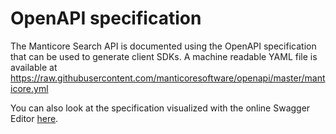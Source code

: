 # OpenAPI specification

The Manticore Search API is documented using the OpenAPI specification that can be used to generate client SDKs. A machine readable YAML file is available at https://raw.githubusercontent.com/manticoresoftware/openapi/master/manticore.yml

You can also look at the specification visualized with the online Swagger Editor [here](https://editor.swagger.io/?url=https://raw.githubusercontent.com/OAI/OpenAPI-Specification/main/examples/v3.0/api-with-examples.yaml).
